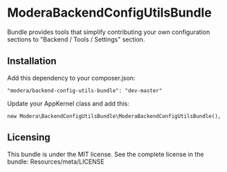 # ModeraBackendConfigUtilsBundle

Bundle provides tools that simplify contributing your own configuration sections to "Backend / Tools / Settings" section.

## Installation

Add this dependency to your composer.json:

    "modera/backend-config-utils-bundle": "dev-master"

Update your AppKernel class and add this:

    new Modera\BackendConfigUtilsBundle\ModeraBackendConfigUtilsBundle(),

## Licensing

This bundle is under the MIT license. See the complete license in the bundle:
Resources/meta/LICENSE